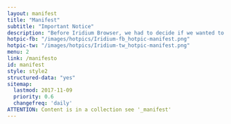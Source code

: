 ```yaml
---
layout: manifest
title: "Manifest"
subtitle: "Important Notice"
description: "Before Iridium Browser, we had to decide if we wanted to have cutting edge technologies like sandboxed processes, WebRTC, WebUSB … , or if we wanted to use a browser that respects our privacy. So we decided to use the power of free software and build a browser that can do both."
hotpic-fb: "/images/hotpics/Iridium-fb_hotpic-manifest.png"
hotpic-tw: "/images/hotpics/Iridium-tw_hotpic-manifest.png"
menu: 2
link: /manifesto
id: manifest
style: style2
structured-data: "yes"
sitemap:
  lastmod: 2017-11-09
  priority: 0.6
  changefreq: 'daily'
ATTENTION: Content is in a collection see '_manifest'
---
```


